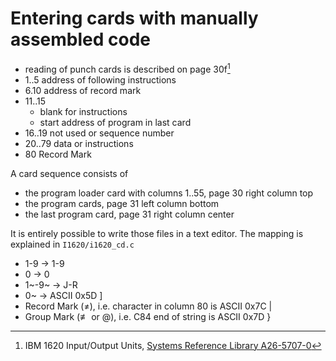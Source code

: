 # Entering cards with manually assembled code

- reading of punch cards is described on page 30f[^IO]
- 1..5 address of following instructions
- 6.10 address of record mark
- 11..15
    + blank for instructions
    + start address of program in last card
- 16..19 not used or sequence number
- 20..79 data or instructions
- 80 Record Mark

A card sequence consists of

- the program loader card with columns 1..55, page 30 right column top
- the program cards, page 31 left column bottom
- the last program card, page 31 right column center

It is entirely possible to write those files in a text editor.  The
mapping is explained in `I1620/i1620_cd.c`

- 1-9 → 1-9
- 0 → 0
- 1~-9~ → J-R
- 0~ → ASCII 0x5D ]
- Record Mark (≠), i.e. character in column 80 is ASCII 0x7C |
- Group Mark (≢ or @), i.e. C84 end of string is ASCII 0x7D }

[^IO]:  IBM 1620 Input/Output Units, [Systems Reference Library A26-5707-0](A26-5707-0_IBM_1620_Input_Output_Units_1621_1622_1624.pdf)
